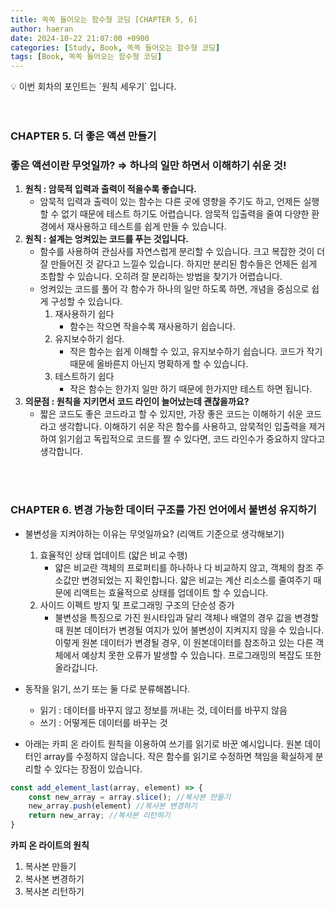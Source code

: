 ```yaml
---
title: 쏙쏙 들어오는 함수형 코딩 [CHAPTER 5, 6]
author: haeran
date: 2024-10-22 21:07:00 +0900
categories: [Study, Book, 쏙쏙 들어오는 함수형 코딩]
tags: [Book, 쏙쏙 들어오는 함수형 코딩]
---
```



<aside>
💡 이번 회차의 포인트는 `원칙 세우기` 입니다.
</aside>

<br />
<br />

### CHAPTER 5. 더 좋은 액션 만들기

### **좋은 액션이란 무엇일까? ⇒ 하나의 일만 하면서 이해하기 쉬운 것!**

1. **원칙 : 암묵적 입력과 출력이 적을수록 좋습니다.**
    - 암묵적 입력과 출력이 있는 함수는 다른 곳에 영향을 주기도 하고, 언제든 실행할 수 없기 때문에 테스트 하기도 어렵습니다. 암묵적 입출력을 줄여 다양한 환경에서 재사용하고 테스트를 쉽게 만들 수 있습니다.
2. **원칙 : 설계는 엉켜있는 코드를 푸는 것입니다.**
    - 함수를 사용하여 관심사를 자연스럽게 분리할 수 있습니다. 크고 복잡한 것이 더 잘 만들어진 것 같다고 느낄수 있습니다. 하지만 분리된 함수들은 언제든 쉽게 조합할 수 있습니다. 오히려 잘 분리하는 방법을 찾기가 어렵습니다.
    - 엉켜있는 코드를 풀어 각 함수가 하나의 일만 하도록 하면, 개념을 중심으로 쉽게 구성할 수 있습니다.
        1. 재사용하기 쉽다
            - 함수는 작으면 작을수록 재사용하기 쉽습니다.
        2. 유지보수하기 쉽다.
            - 작은 함수는 쉽게 이해할 수 있고, 유지보수하기 쉽습니다. 코드가 작기 때문에 올바른지 아닌지 명확하게 할 수 있습니다.
        3. 테스트하기 쉽다
            - 작은 함수는 한가지 일만 하기 때문에 한가지만 테스트 하면 됩니다.
3. **의문점 : 원칙을 지키면서 코드 라인이 늘어났는데 괜찮을까요?**
    - 짧은 코드도 좋은 코드라고 할 수 있지만, 가장 좋은 코드는 이해하기 쉬운 코드라고 생각합니다. 이해하기 쉬운 작은 함수를 사용하고, 암묵적인 입출력을 제거하여 읽기쉽고 독립적으로 코드를 짤 수 있다면, 코드 라인수가 중요하지 않다고 생각합니다.

<br />
<br />

### CHAPTER 6. 변경 가능한 데이터 구조를 가진 언어에서 불변성 유지하기

- 불변성을 지켜야하는 이유는 무엇일까요? (리액트 기준으로 생각해보기)
    1. 효율적인 상태 업데이트 (얇은 비교 수행)
        - 얇은 비교란 객체의 프로퍼티를 하나하나 다 비교하지 않고, 객체의 참조 주소값만 변경되었는 지 확인합니다. 얇은 비교는 계산 리소스를 줄여주기 때문에 리액트는 효율적으로 상태를 업데이트 할 수 있습니다.
    2. 사이드 이펙트 방지 및 프로그래밍 구조의 단순성 증가
        - 불변성을 특징으로 가진 원시타입과 달리 객체나 배열의 경우 값을 변경할 때 원본 데이터가 변경될 여지가 있어 불변성이 지켜지지 않을 수 있습니다. 이렇게 원본 데이터가 변경될 경우, 이 원본데이터를 참조하고 있는 다른 객체에서 예상치 못한 오류가 발생할 수 있습니다. 프로그래밍의 복잡도 또한 올라갑니다.

- 동작을 읽기, 쓰기 또는 둘 다로 분류해봅니다.
    - 읽기 : 데이터를 바꾸지 않고 정보를 꺼내는 것, 데이터를 바꾸지 않음
    - 쓰기 : 어떻게든 데이터를 바꾸는 것
- 아래는 카피 온 라이트 원칙을 이용하여 쓰기를 읽기로 바꾼 예시입니다. 원본 데이터인 array를 수정하지 않습니다. 작은 함수를 읽기로 수정하면 책임을 확실하게 분리할 수 있다는 장점이 있습니다.

```jsx
const add_element_last(array, element) => {
	const new_array = array.slice(); //복사본 만들기
	new_array.push(element) //복사본 변경하기
	return new_array; //복사본 리턴하기
}
```

**카피 온 라이트의 원칙**

1. 복사본 만들기
2. 복사본 변경하기
3. 복사본 리턴하기